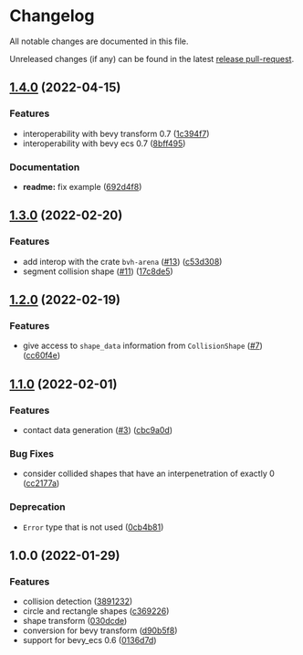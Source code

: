# Changelog

All notable changes are documented in this file.

Unreleased changes (if any) can be found in the latest [release pull-request].

[release pull-request]: https://github.com/jcornaz/impacted/pulls?q=is%3Apr+is%3Aopen+label%3A%22autorelease%3A+pending%22


## [1.4.0](https://github.com/jcornaz/impacted/compare/v1.3.0...v1.4.0) (2022-04-15)


### Features

* interoperability with bevy transform 0.7 ([1c394f7](https://github.com/jcornaz/impacted/commit/1c394f795e2d47d5cf6f8479237d77491bbe6674))
* interoperability with bevy ecs 0.7 ([8bff495](https://github.com/jcornaz/impacted/commit/8bff495bd18be4894d2ce05136bc67ec7ba5ba3c))


### Documentation

* **readme:** fix example ([692d4f8](https://github.com/jcornaz/impacted/commit/692d4f8815b575b06217e25fbf34142d3041d817))


## [1.3.0](https://github.com/jcornaz/impacted/compare/v1.2.0...v1.3.0) (2022-02-20)


### Features

* add interop with the crate `bvh-arena` ([#13](https://github.com/jcornaz/impacted/issues/13)) ([c53d308](https://github.com/jcornaz/impacted/commit/c53d308143a5da9b0478bed05010e2bc6aed54d1))
* segment collision shape ([#11](https://github.com/jcornaz/impacted/issues/11)) ([17c8de5](https://github.com/jcornaz/impacted/commit/17c8de5da5068d129ead93c47d3f28a18281738e))


## [1.2.0](https://github.com/jcornaz/impacted/compare/v1.1.0...v1.2.0) (2022-02-19)


### Features

* give access to `shape_data` information from `CollisionShape` ([#7](https://github.com/jcornaz/impacted/issues/7)) ([cc60f4e](https://github.com/jcornaz/impacted/commit/cc60f4eab816fd072d2fd1c60d8b7491d82f06c9))


## [1.1.0](https://github.com/jcornaz/impacted/compare/v1.0.0...v1.1.0) (2022-02-01)


### Features

* contact data generation ([#3](https://github.com/jcornaz/impacted/issues/3)) ([cbc9a0d](https://github.com/jcornaz/impacted/commit/cbc9a0dd9853425c77d70086b6411dbb8b055cf9))


### Bug Fixes

* consider collided shapes that have an interpenetration of exactly 0 ([cc2177a](https://github.com/jcornaz/impacted/commit/cc2177a50269920a07bd021e5a7769010242e449))


### Deprecation

* `Error` type that is not used ([0cb4b81](https://github.com/jcornaz/impacted/commit/0cb4b812bdc4b825c7ad99da13dc9b46929de7ed))



## 1.0.0 (2022-01-29)

### Features

* collision detection ([3891232](https://github.com/jcornaz/impacted/commit/389123278cf4c056c9e36e4d9985ddf1c05d5102))
* circle and rectangle shapes ([c369226](https://github.com/jcornaz/impacted/commit/c369226516bea6750b653ea544ffc151b5addfff))
* shape transform ([030dcde](https://github.com/jcornaz/impacted/commit/030dcde6807a42cb6b5fac4b14cad6e2e8c5455d))
* conversion for bevy transform ([d90b5f8](https://github.com/jcornaz/impacted/commit/d90b5f866d936c37809d54b7bdeb56d51cf0d098))
* support for bevy_ecs 0.6 ([0136d7d](https://github.com/jcornaz/impacted/commit/0136d7d4dc3f10ed1ed7b50e6b67c4884124168a))
